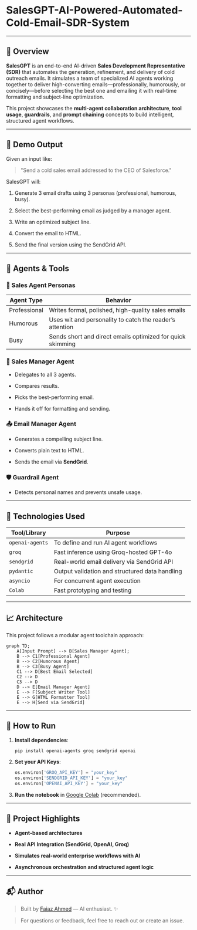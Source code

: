 # SalesGPT-AI-Powered-Automated-Cold-Email-SDR-System
---
## 📌 Overview

**SalesGPT** is an end-to-end AI-driven **Sales Development Representative (SDR)** that automates the generation, refinement, and delivery of cold outreach emails. It simulates a team of specialized AI agents working together to deliver high-converting emails—professionally, humorously, or concisely—before selecting the best one and emailing it with real-time formatting and subject-line optimization.

This project showcases the **multi-agent collaboration architecture**, **tool usage**, **guardrails**, and **prompt chaining** concepts to build intelligent, structured agent workflows.

---

## 🚀 Demo Output

Given an input like:

> "Send a cold sales email addressed to the CEO of Salesforce."

SalesGPT will:

1. Generate 3 email drafts using 3 personas (professional, humorous, busy).
   
2. Select the best-performing email as judged by a manager agent.
   
3. Write an optimized subject line.
   
4. Convert the email to HTML.
   
5. Send the final version using the SendGrid API.

---

## 🧠 Agents & Tools

### 🤹 Sales Agent Personas

| Agent Type     | Behavior                                                   |
|----------------|------------------------------------------------------------|
| Professional   | Writes formal, polished, high-quality sales emails         |
| Humorous       | Uses wit and personality to catch the reader’s attention   |
| Busy           | Sends short and direct emails optimized for quick skimming|

### 🧠 Sales Manager Agent

- Delegates to all 3 agents.
  
- Compares results.
  
- Picks the best-performing email.
  
- Hands it off for formatting and sending.

### 📤 Email Manager Agent

- Generates a compelling subject line.
  
- Converts plain text to HTML.
  
- Sends the email via **SendGrid**.

### 🛡️ Guardrail Agent

- Detects personal names and prevents unsafe usage.

---

## 🔧 Technologies Used

| Tool/Library     | Purpose                                           |
|------------------|---------------------------------------------------|
| `openai-agents`  | To define and run AI agent workflows              |
| `groq`           | Fast inference using Groq-hosted GPT-4o           |
| `sendgrid`       | Real-world email delivery via SendGrid API       |
| `pydantic`       | Output validation and structured data handling    |
| `asyncio`        | For concurrent agent execution                    |
| `Colab`          | Fast prototyping and testing                      |

---
## 📈 Architecture

This project follows a modular agent toolchain approach:

```mermaid
graph TD;
    A[Input Prompt] --> B[Sales Manager Agent];
    B --> C1[Professional Agent]
    B --> C2[Humorous Agent]
    B --> C3[Busy Agent]
    C1 --> D[Best Email Selected]
    C2 --> D
    C3 --> D
    D --> E[Email Manager Agent]
    E --> F[Subject Writer Tool]
    E --> G[HTML Formatter Tool]
    E --> H[Send via SendGrid]
```
---

## 🧪 How to Run

1. **Install dependencies**:
   ```bash
   pip install openai-agents groq sendgrid openai
   ```

2. **Set your API Keys**:
   ```python
   os.environ['GROQ_API_KEY'] = "your_key"
   os.environ['SENDGRID_API_KEY'] = "your_key"
   os.environ['OPENAI_API_KEY'] = "your_key"
   ```

3. **Run the notebook** in [Google Colab](https://colab.research.google.com) (recommended).

---

## 🎯 Project Highlights

- **Agent-based architectures**
  
- **Real API Integration (SendGrid, OpenAI, Groq)**
  
- **Simulates real-world enterprise workflows with AI**
  
- **Asynchronous orchestration and structured agent logic**
  
---

## 📬 Author

> Built by [Faiaz Ahmed](https://github.com/FaiazS) —  AI enthusiast. ✨

> For questions or feedback, feel free to reach out or create an issue.
